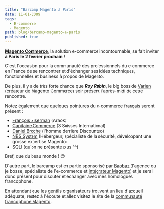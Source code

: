 ```yaml
---
title: "Barcamp Magento à Paris"
date: 11-01-2009
tags: 
  - E-commerce
  - Magento
path: blog/barcamp-magento-a-paris
published: true
---
```

[**Magento Commerce**](/tags/magento/), la solution e-commerce incontournable, se fait inviter **à Paris le 2 février prochain** !

C'est l'occasion pour la communauté des professionnels du e-commerce en France de se rencontrer et d'échanger ses idées techniques, fonctionnelles et business à propos de Magento.

De plus, il y a de très forte chance que ***Roy Rubin***, le big boss de [Varien](http://www.varien.com/) (créateur de Magento Commerce) soir présent l'après-midi de cette rencontre.
<!-- excerpt -->

Notez également que quelques pointures du e-commerce français seront présent :
* [François Ziserman](http://www.ziserman.com/blog) (Araok)
* [Capitaine Commerce](http://www.capitaine-commerce.com/) (3 Suisses International)
* [Daniel Broche](http://www.danielbroche.com/) (l'homme derrière Discounteo)
* [NBS System](http://www.nbs-system.com/) (Hébergeur, spécialiste de la sécurité, développant une grosse expertise Magento)
* [SQLI](http://www.sqli.com/) (qu'on ne présente plus ^^)

Bref, que du beau monde ! 😊

D'autre part, le barcamp est en partie sponsorisé par [Baobaz](http://www.baobaz.com/) (l'agence ou je bosse, spécialiste de l'e-commerce et [intégrateur Magento](http://www.baobaz.com/magento)) et je serai donc présent pour discuter et échanger avec mes homologues francophone.

En attendant que les gentils organisateurs trouvent un lieu d'accueil adéquate, restez à l'écoute et allez visitez le site de la [communauté francophone Magento](http://www.fragento.org/).
